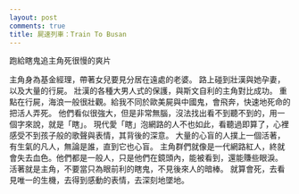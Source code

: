 ```yaml
---
layout: post
comments: true
title: 屍速列車：Train To Busan
---
```


跑給瞎鬼追主角死很慢的爽片

主角身為基金經理，帶著女兒要見分居在遠處的老婆。
路上碰到壯漢與她孕妻，以及大量的行屍。
壯漢的各種大男人式的保護，與斯文自利的主角對比成功。
重點在行屍，海浪一般很壯觀。給我不同於歐美屍與中國鬼，會飛奔，快速地死命的把活人弄死。
他們看似很強大，但是非常無腦，沒法找出看不到聽不到的，用一個字來說，就是「瞎」。
現代愛「瞎」泡網路的人不也如此，看聽過即算了，心裡感受不到孩子般的歌聲與表情，其背後的深意。
大量的心盲的人撲上一個活著，有生氣的凡人，無論是誰，直到它也心盲。
主角群們就像是一代網路紅人，終就會失去血色。他們都是一般人，只是他們在鏡頭內，能被看到，還能賺些眼淚。
活著就是主角，不要當只為眼前利的瞎鬼，不見後來人的暗棒。
就算會死，去看見唯一的生機，去得到感動的表情，去深刻地墜地。

